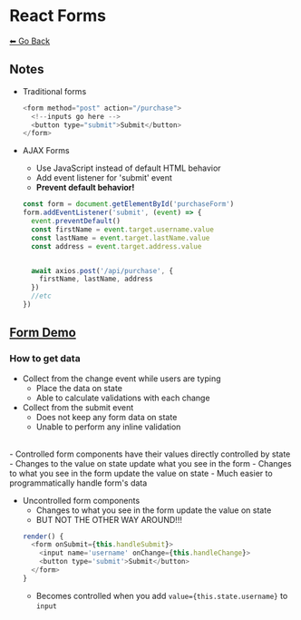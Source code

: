 # React Forms
[⬅ Go Back](../week4.md)

## Notes
- Traditional forms
  ```Javascript
  <form method="post" action="/purchase">
    <!--inputs go here -->
    <button type="submit">Submit</button>
  </form>
  ```

- AJAX Forms
  - Use JavaScript instead of default HTML behavior
  - Add event listener for 'submit' event
  - **Prevent default behavior!**
  ```Javascript
  const form = document.getElementById('purchaseForm')
  form.addEventListener('submit', (event) => {
    event.preventDefault()
    const firstName = event.target.username.value
    const lastName = event.target.lastName.value
    const address = event.target.address.value


    await axios.post('/api/purchase', {
      firstName, lastName, address
    })
    //etc
  })

  ```
## [Form Demo](react-forms.md)

### How to get data
- Collect from the change event while users are typing
  - Place the data on state
  - Able to calculate validations with each change
- Collect from the submit event
  - Does not keep any form data on state
  - Unable to perform any inline validation

<br>
- Controlled form components have their values directly controlled by state
  - Changes to the value on state update what you see in the form
  - Changes to what you see in the form update the value on state
  - Much easier to programmatically handle form's data

- Uncontrolled form components
  - Changes to what you see in the form update the value on state
  - BUT NOT THE OTHER WAY AROUND!!!
  ```Javascript
  render() {
    <form onSubmit={this.handleSubmit}>
      <input name='username' onChange={this.handleChange}>
      <button type='submit'>Submit</button>
    </form>
  }
  ```
    - Becomes controlled when you add `value={this.state.username}` to `input`

